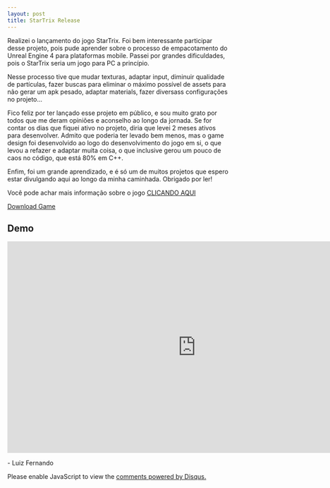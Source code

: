 ```yaml
---
layout: post
title: StarTrix Release
---
```


Realizei o lançamento do jogo StarTrix. Foi bem interessante participar desse projeto, pois pude aprender sobre o processo de empacotamento do Unreal Engine 4 para plataformas mobile. Passei por grandes dificuldades, pois o StarTrix seria um jogo para PC a princípio.

Nesse processo tive que mudar texturas, adaptar input, diminuir qualidade de partículas, fazer buscas para eliminar o máximo possível de assets para não gerar um apk pesado, adaptar materials, fazer diversass configurações no projeto...

Fico feliz por ter lançado esse projeto em público, e sou muito grato por todos que me deram opiniões e aconselho ao longo da jornada. Se for contar os dias que fiquei ativo no projeto, diria que levei 2 meses ativos para desenvolver. Admito que poderia ter levado bem menos, mas o game design foi desenvolvido ao logo do desenvolvimento do jogo em si, o que levou a refazer e adaptar muita coisa, o que inclusive gerou um pouco de caos no código, que está 80% em C++. 

Enfim, foi um grande aprendizado, e é só um de muitos projetos que espero estar divulgando aqui ao longo da minha caminhada. Obrigado por ler!

Você pode achar mais informação sobre o jogo [CLICANDO AQUI](http://souluizfernando.com/startrix)

[Download Game](https://play.google.com/store/apps/details?id=com.souluizfernando.StarTrix)

## Demo

<div class="videoWrapper">
  <iframe width="854" height="480" src="https://www.youtube.com/embed/PAeXFe6mhEE" frameborder="0" allow="autoplay; encrypted-media" allowfullscreen></iframe>
</div>


<p class= "message"> - Luiz Fernando </p>



<script>

/**
*  RECOMMENDED CONFIGURATION VARIABLES: EDIT AND UNCOMMENT THE SECTION BELOW TO INSERT DYNAMIC VALUES FROM YOUR PLATFORM OR CMS.
*  LEARN WHY DEFINING THESE VARIABLES IS IMPORTANT: https://disqus.com/admin/universalcode/#configuration-variables*/
/*
var disqus_config = function () {
this.page.url = PAGE_URL;  // Replace PAGE_URL with your page's canonical URL variable
this.page.identifier = PAGE_IDENTIFIER; // Replace PAGE_IDENTIFIER with your page's unique identifier variable
};
*/
(function() { // DON'T EDIT BELOW THIS LINE
var d = document, s = d.createElement('script');
s.src = 'https://luiz-fernando.disqus.com/embed.js';
s.setAttribute('data-timestamp', +new Date());
(d.head || d.body).appendChild(s);
})();
</script>
<noscript>Please enable JavaScript to view the <a href="https://disqus.com/?ref_noscript">comments powered by Disqus.</a></noscript>